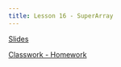 ```yaml
---
title: Lesson 16 - SuperArray
---
```


[Slides](https://github.com/novillo-cs/apcsa_material/blob/main/lessons/16_SuperArray.pdf)

[Classwork - Homework](https://novillo-cs.github.io/apcsa/classwork/16_cw_super_array/)
